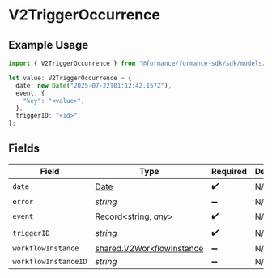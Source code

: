 # V2TriggerOccurrence

## Example Usage

```typescript
import { V2TriggerOccurrence } from "@formance/formance-sdk/sdk/models/shared";

let value: V2TriggerOccurrence = {
  date: new Date("2025-07-22T01:12:42.157Z"),
  event: {
    "key": "<value>",
  },
  triggerID: "<id>",
};
```

## Fields

| Field                                                                                         | Type                                                                                          | Required                                                                                      | Description                                                                                   |
| --------------------------------------------------------------------------------------------- | --------------------------------------------------------------------------------------------- | --------------------------------------------------------------------------------------------- | --------------------------------------------------------------------------------------------- |
| `date`                                                                                        | [Date](https://developer.mozilla.org/en-US/docs/Web/JavaScript/Reference/Global_Objects/Date) | :heavy_check_mark:                                                                            | N/A                                                                                           |
| `error`                                                                                       | *string*                                                                                      | :heavy_minus_sign:                                                                            | N/A                                                                                           |
| `event`                                                                                       | Record<string, *any*>                                                                         | :heavy_check_mark:                                                                            | N/A                                                                                           |
| `triggerID`                                                                                   | *string*                                                                                      | :heavy_check_mark:                                                                            | N/A                                                                                           |
| `workflowInstance`                                                                            | [shared.V2WorkflowInstance](../../../sdk/models/shared/v2workflowinstance.md)                 | :heavy_minus_sign:                                                                            | N/A                                                                                           |
| `workflowInstanceID`                                                                          | *string*                                                                                      | :heavy_minus_sign:                                                                            | N/A                                                                                           |
